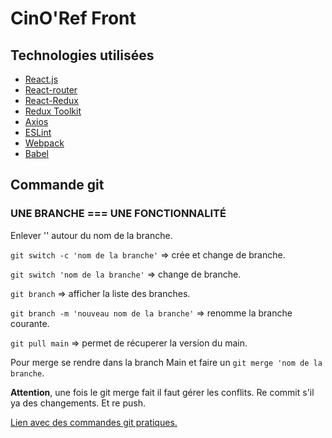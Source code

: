 # CinO'Ref Front

## Technologies utilisées

* [React.js](https://reactjs.org/)
* [React-router](https://reactrouterdotcom.fly.dev/)
* [React-Redux](https://react-redux.js.org/)
* [Redux Toolkit](https://redux-toolkit.js.org/)
* [Axios](https://axios-http.com/)
* [ESLint](https://eslint.org/)
* [Webpack](https://webpack.js.org/)
* [Babel](https://babeljs.io/)

## Commande git

### **UNE BRANCHE === UNE FONCTIONNALITÉ**

Enlever '' autour du nom de la branche.

```git switch -c 'nom de la branche'``` => crée et change de branche.

```git switch 'nom de la branche'``` => change de branche.

```git branch``` => afficher la liste des branches.

```git branch -m 'nouveau nom de la branche'``` => renomme la branche courante.

```git pull main``` => permet de récuperer la version du main.

Pour merge se rendre dans la branch Main et faire un ```git merge 'nom de la branche```.

**Attention**, une fois le git merge fait il faut gérer les conflits. Re commit s'il ya des changements. Et re push.

[Lien avec des commandes git pratiques.](https://gist.github.com/jpchateau/d540f6bbae2d8a81d6f6)
